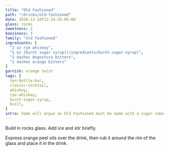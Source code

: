 ```yaml
---
title: "Old Fashioned"
path: "/drinks/old-fashioned"
date: 2018-12-10T12:24:35-05:00
glass: rocks
sweetness: 2
booziness: 3
family: "old fashioned"
ingredients: [
  "2 oz rye whiskey",
  "½ oz [burnt sugar syrup](/ingredients/burnt-sugar-syrup)",
  "2 dashes Angostura bitters",
  "2 dashes orange bitters"
]
garnish: orange twist
tags: [
  ten-bottle-bar,
  classic-cocktail,
  whiskey,
  rye-whiskey,
  burnt-sugar-syrup,
  built,
]
intro: Some will argue an Old Fashioned must be made with a sugar cube. Those people haven't tried it with burnt sugar syrup. My measurement here may seem like a lot of syrup, but burnt sugar isn’t quite as sweet as normal simple syrup, and its bitterness adds extra complexity, so I find this amount provides a good balance.
---
```

Build in rocks glass. Add ice and stir briefly.

Express orange peel oils over the drink, then rub it around the rim of the glass and place it in the drink.
